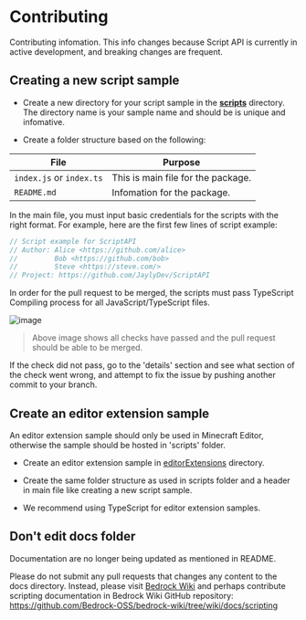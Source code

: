 # Contributing

Contributing infomation. This info changes because Script API is currently in active development, and breaking changes are frequent.

## Creating a new script sample

- Create a new directory for your script sample in the [**scripts**](./scripts/) directory. The directory name is your sample name and should be is unique and infomative.

- Create a folder structure based on the following:

| File                     | Purpose                            |
| ------------------------ | ---------------------------------- |
| `index.js` or `index.ts` | This is main file for the package. |
| `README.md`              | Infomation for the package.        |

In the main file, you must input basic credentials for the scripts with the right format. For example, here are the first few lines of script example:

```js
// Script example for ScriptAPI
// Author: Alice <https://github.com/alice>
//         Bob <https://github.com/bob>
//         Steve <https://steve.com/>
// Project: https://github.com/JaylyDev/ScriptAPI
```

In order for the pull request to be merged, the scripts must pass TypeScript Compiling process for all JavaScript/TypeScript files.

![image](https://github.com/JaylyDev/ScriptAPI/assets/121162959/a0db5db6-864a-4f56-a8f5-01fc5c12167e)

> Above image shows all checks have passed and the pull request should be able to be merged.

If the check did not pass, go to the 'details' section and see what section of the check went wrong, and attempt to fix the issue by pushing another commit to your branch.

## Create an editor extension sample

An editor extension sample should only be used in Minecraft Editor, otherwise the sample should be hosted in 'scripts' folder.

- Create an editor extension sample in [editorExtensions](./editorExtensions/) directory.

- Create the same folder structure as used in scripts folder and a header in main file like creating a new script sample.

- We recommend using TypeScript for editor extension samples.

## Don't edit docs folder

Documentation are no longer being updated as mentioned in README.

Please do not submit any pull requests that changes any content to the docs directory. Instead, please visit [Bedrock Wiki](https://wiki.bedrock.dev/scripting/starting-scripts) and perhaps contribute scripting documentation in Bedrock Wiki GitHub repository: https://github.com/Bedrock-OSS/bedrock-wiki/tree/wiki/docs/scripting
